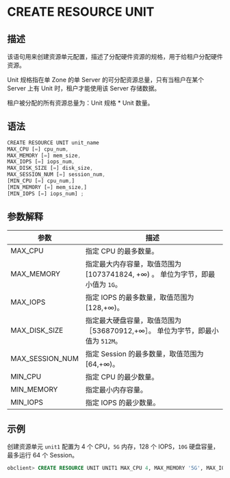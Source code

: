 # CREATE RESOURCE UNIT

## 描述

该语句用来创建资源单元配置，描述了分配硬件资源的规格，用于给租户分配硬件资源。

Unit 规格指在单 Zone 的单 Server 的可分配资源总量，只有当租户在某个 Server 上有 Unit 时，租户才能使用该 Server 存储数据。

租户被分配的所有资源总量为：Unit 规格 \* Unit 数量。

## 语法

```javascript
CREATE RESOURCE UNIT unit_name 
MAX_CPU [=] cpu_num, 
MAX_MEMORY [=] mem_size, 
MAX_IOPS [=] iops_num, 
MAX_DISK_SIZE [=] disk_size, 
MAX_SESSION_NUM [=] session_num, 
[MIN_CPU [=] cpu_num,]
[MIN_MEMORY [=] mem_size,] 
[MIN_IOPS [=] iops_num] ;
```

## 参数解释

|     **参数**      |                               **描述**                                |
|-----------------|---------------------------------------------------------------------|
| MAX_CPU         | 指定 CPU 的最多数量。                                                       |
| MAX_MEMORY      | 指定最大内存容量，取值范围为[1073741824, +∞) 。 单位为字节，即最小值为 `1G`。 |
| MAX_IOPS        | 指定 IOPS 的最多数量，取值范围为[128,+∞)。                                       |
| MAX_DISK_SIZE   | 指定最大硬盘容量，取值范围为［536870912,+∞］。 单位为字节，即最小值为 `512M`。   |
| MAX_SESSION_NUM | 指定 Session 的最多数量，取值范围为[64,+∞)。                                     |
| MIN_CPU         | 指定 CPU 的最少数量。                                                       |
| MIN_MEMORY      | 指定最小内存容量。                                                           |
| MIN_IOPS        | 指定 IOPS 的最少数量。                                                      |

## 示例

创建资源单元 `unit1` 配置为 4 个 CPU，`5G` 内存，128 个 IOPS，`10G` 硬盘容量，最多运行 64 个 Session。

```sql
obclient> CREATE RESOURCE UNIT UNIT1 MAX_CPU 4, MAX_MEMORY '5G', MAX_IOPS 128,MAX_DISK_SIZE '10G', MAX_SESSION_NUM 64, MIN_CPU=4, MIN_MEMORY= '5G', MIN_IOPS=128
```
